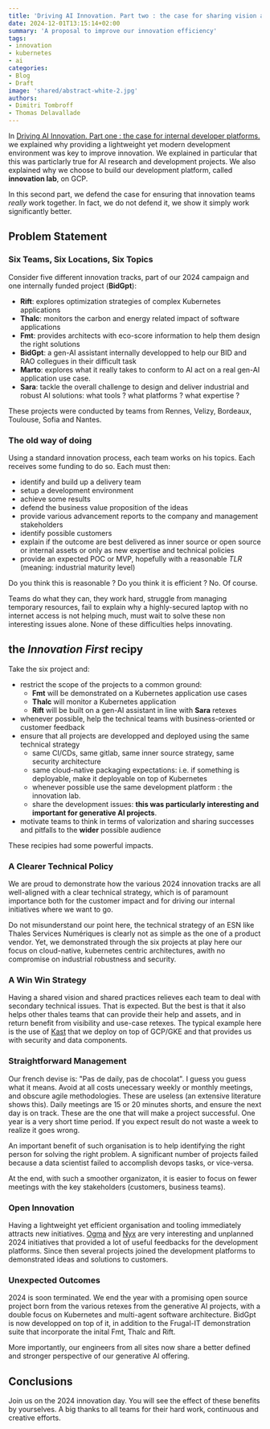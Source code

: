 ```yaml
---
title: 'Driving AI Innovation. Part two : the case for sharing vision and organisaton.'
date: 2024-12-01T13:15:14+02:00
summary: 'A proposal to improve our innovation efficiency'
tags:
- innovation
- kubernetes
- ai
categories: 
- Blog
- Draft
image: 'shared/abstract-white-2.jpg'
authors: 
- Dimitri Tombroff
- Thomas Delavallade
---
```


In [Driving AI Innovation. Part one : the case for internal developer platforms.](/driving-innovation-strategy-part-one) we explained why providing a lightweight yet modern development environment was key to improve innovation. We explained in particular that this was particlarly true for AI research and development projects. We also explained why we choose to build our development platform, called **innovation lab**, on GCP. 

In this second part, we defend the case for ensuring that innovation teams *really* work together. 
In fact, we do not defend it, we show it simply work significantly better.

## Problem Statement

### Six Teams, Six Locations, Six Topics

Consider five different innovation tracks, part of our 2024 campaign and one internally funded project (**BidGpt**):

- **Rift**: explores optimization strategies of complex Kubernetes applications
- **Thalc**: monitors the carbon and energy related impact of software applications
- **Fmt**: provides architects with eco-score information to help them design the right solutions
- **BidGpt**: a gen-AI assistant internally developped to help our BID and RAO collegues in their difficult task
- **Marto**: explores what it really takes to conform to AI act on a real gen-AI application use case.  
- **Sara**: tackle the overall challenge to design and deliver industrial and robust AI solutions: what tools ? what platforms ? what expertise ?

These projects were conducted by teams from Rennes, Velizy, Bordeaux, Toulouse, Sofia and Nantes. 

### The old way of doing

Using a standard innovation process, each team works on his topics. Each receives some funding to do so. Each must then:  

- identify and build up a delivery team
- setup a development environment
- achieve some results
- defend the business value proposition of the ideas
- provide various advancement reports to the company and management stakeholders
- identify possible customers
- explain if the outcome are best delivered as inner source or open source or internal assets or only as new expertise and technical policies
- provide an expected POC or MVP, hopefully with a reasonable *TLR* (meaning: industrial maturity level)

Do you think this is reasonable ? Do you think it is efficient ? No. Of course.

Teams do what they can, they work hard, struggle from managing temporary resources,
fail to explain why a highly-secured laptop with no internet access 
is not helping much, must wait to solve these non interesting issues alone. None of these difficulties helps innovating.

## the *Innovation First* recipy

Take the six project and:

- restrict the scope of the projects to a common ground:
	- **Fmt** will be demonstrated on a Kubernetes application use cases 
	- **Thalc** will monitor a Kubernetes application
	- **Rift** will be built on a gen-AI assistant in line with **Sara** retexes
- whenever possible, help the technical teams with business-oriented or customer feedback
- ensure that all projects are developped and deployed using the same technical strategy
	- same CI/CDs, same gitlab, same inner source strategy, same security architecture
	- same cloud-native packaging expectations: i.e. if something is deployable, make it deployable on top of Kubernetes
	- whenever possible use the same development platform : the innovation lab. 
	- share the development issues: **this was particularly interesting and important for generative AI projects**. 
- motivate teams to think in terms of valorization and sharing successes and pitfalls to the **wider** possible audience

These recipies had some powerful impacts. 

### A Clearer Technical Policy

We are proud to demonstrate how the various 2024 innovation tracks are all well-aligned with a clear technical strategy, which is of paramount importance both for the customer impact and for driving our internal initiatives where we want to go. 

Do not misunderstand our point here, the technical strategy of an ESN like Thales Services Numériques is clearly not as simple as the one of a product vendor. Yet, we demonstrated through the six projects at play here our focus on cloud-native, kubernetes centric architectures, awith no compromise on industrial robustness and security. 

### A Win Win Strategy

Having a shared vision and shared practices relieves each team to deal with secondary technical issues. That is expected. But
the best is that it also helps other thales teams that can provide their help and assets, and in return benefit from
visibility and use-case retexes. The typical example here is the use of [Kast](/assets/kast) that we deploy on top of
GCP/GKE and that provides us with security and data components. 

### Straightforward Management

Our french devise is: "Pas de daily, pas de chocolat". I guess you guess what it means. Avoid at all costs unecessary weekly or monthly meetings, and obscure agile methodologies. These are useless (an extensive literature shows this). 
Daily meetings are 15 or 20 minutes shorts, and ensure the next day is on track. These are the one that will make a project successful. One year is a very short time period. If you expect result do not waste a week to realize it goes wrong.

An important benefit of such organisation is to help identifying the right person for solving the right problem. 
A significant number of projects failed because a data scientist failed to accomplish devops tasks, or vice-versa.  

At the end, with such a smoother organizaton, it is easier to focus on fewer meetings with the key stakeholders (customers, business teams).

### Open Innovation

Having a lightweight yet efficient organisation and tooling immediately attracts new initiatives. [Ogma](/blogs/ogma/) and [Nyx](/blogs/nyx/) are very interesting and unplanned 2024 initiatives that provided a lot of useful feedbacks for the development platforms. Since then several projects joined the development platforms to demonstrated ideas and solutions to customers.

### Unexpected Outcomes

2024 is soon terminated. We end the year with a promising open source project born from the various retexes from 
the generative AI projects, with a double focus on Kubernetes and multi-agent software architecture. BidGpt is now developped on top of it, in addition to the Frugal-IT demonstration suite that incorporate the inital Fmt, Thalc and Rift.  

More importantly, our engineers from all sites now share a better defined and stronger perspective of our generative AI offering.

## Conclusions

Join us on the 2024 innovation day. You will see the effect of these benefits by yourselves. A big thanks to all teams for their
hard work, continuous and creative efforts. 







 



